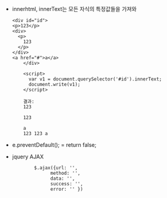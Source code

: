 - innerhtml, innerText는 모든 자식의 특정값들을 가져와

      <div id="id">
      <p>123</p>
      <div>
        <p>
          123
        </p>
      </div>
      <a href="#">a</a>
          </div>
      
          <script>
            var v1 = document.querySelector('#id').innerText;
            document.write(v1);
          </script>
      
          결과:
          123
      
          123
          
          a
          123 123 a

- e.preventDefault(); = return false;

- jquery AJAX

              $.ajax({url: '',
                    method: '',
                    data: '',
                    success: '',
                    error: '' })
